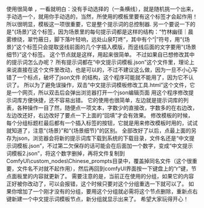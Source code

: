 使用很简单 ，一看就明白：没有手动选择的（一条横线），就是随机挑一个出来，手动选一个，就用你手动选的，当然，所使用的模板里要有这个标签才会起作用！
所以很明显，模板这一项很重要，它是整个提示词的总控制器.
另一个要说一下的是“{场景}”这个标签，因为场景里的每句提示词都是这样的结构：“竹林幽径｜晨雾缭绕，翠竹蔽日，脚下落叶轻响，远处山泉叮咚”，其中有个“|”符号，用“{场景}”这个标签只会提取竖线前面的几个字插入模版，而竖线后面的文字要用“{场景细节}”这个标签。
这个节点就是这样，用起来很简单。
不过如果自已想修改其中的提示词怎么办呢？
所有提示词都在“中文提示词模板.json”这个文件里，理论上来说直接在这个文件里改动，也是可以的，不过不建议这么做，因为一旦不小心写错了一个标点，破坏了json文件 的结构，这个程序可能就不能用了，因为它不认识了。
所以为了避免误操作，双击“中文提示词模板修改工具.html”这个文件，它是一个网页，所以双击后会弹出浏览器打开一个json编辑页面
用这个程序修改提示词库方便快捷，还不容易出错。
它的使用也很简单，左边就是提示词库的列表，各种操作一目了然，随便点一项文本，字数少的直接改，字数多的在右边改，左边改还好，右边改好了要点一下上面的“回填”才会有效果。
修改模板的时候，每个分组标题栏最后都有一个插入标签的按钮，它就是用来修改模板时用的，试试就知道了，注意“{场景}”和“{场景细节}”的区别。
全部改好了以后，点最上面的另存为json，浏览器会将新的提示词库下载到系统的下载目录，文件名还是“中文提示词模板.json”，不过第二欠保存的话可能会在后面加一个数字，变成“中文提示词模板2.json”，将这个数字删掉，再将文件复制到ComfyUI\custom_nodes\Chinese_prompts目录中，覆盖掉同名文件（这个很重要，文件名不对就不起作用），然后再回到comfyUI界面按一下键盘上的“r”键，节点面板里的内容就更新了。
需要注意的是，当前正在使用的分组，如果它的内容正好被你改动了，可以会报错，这个时候只要对这个分组重选一下就可以了。
如果你增加了一个刚才没有的分组，要用这个分组就必需将这个节点删除，重新点右键新建一个中文提示词模板节点，新分组就显示出来了。
希望大家玩得开心！
